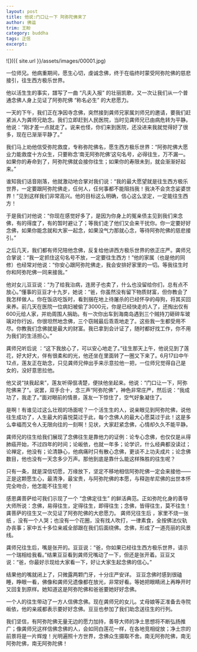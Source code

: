```yaml
---
layout: post
title: 他说:门口让一下 阿弥陀佛来了
author: 佛运
trim: 王盼
category: buddha
tags: 正信
excerpt:
---
```


![]({{ site.url }}/assets/images/00001.jpg)

一位师兄。他病重期间，愿生心切，虔诚念佛，终于在临终时蒙受阿弥陀佛的慈悲接引，往生西方极乐世界。

他以活生生的事实，譜写了一曲 “凡夫入报” 的壮丽凯歌，又一次让我们从一个普通念佛人身上见证了阿弥陀佛 “称名必生” 的大悲愿力。

一天的下午，我们正在净因寺念佛，突然接到龚师兄家属刘师兄的邀请，要我们赶紧派人为龚师兄助念。我们立即赶到人民医院，当时见龚师兄已由病危转为平静。他说：“刚才差一点就走了。说来也怪，你们来到医院，还没进来我就觉得好了很多，现在已渐渐平静了。”

我们马上劝他信受弥陀救度，专称弥陀佛名，愿生西方极乐世界：“阿弥陀佛大愿业力能救度十方众生，只要称念‘南无阿弥陀佛’这句名号，必得往生，万不漏一。如果你的寿命到了，阿弥陀佛就会接你往生；如果你的寿限未到，就会渐渐好起来。”

谁知我们话音刚落，他就激动地合掌对我们说：“我的最大愿望就是往生西方极乐世界，一定要跟阿弥陀佛走，仼何人，仼何事都不能阻挡我！我决不会贪念娑婆世界！”见到这样我们非常高兴。他的目标这么明确，信心这么坚定，一定能往生西方！

于是我们对他说：“你现在感觉好多了，是因为你身上的冤亲债主见到我们来念佛，有的得度了，有的暂时避让了；等我们走了他们又会来干扰你。你一定要好好念佛，如果你能念就和大家一起念，如果没气力那就心念，等待阿弥陀佛的慈悲接引。”

之后几天，我们都有师兄陪他念佛，反复给他讲西方极乐世界的依正庄严。龚师兄合掌说：“我一定抓住这句名号不放，一定要往生西方！”他的家属（也是他的同修）也经常对他说：“你安心跟阿弥陀佛走，我会安排好家里的一切。等我往生时你和阿弥陀佛一同来接我。”

他对女儿豆豆说：“为了给我治病，连房子也卖了，什么也没留给你们，总有点不放心。”懂事的豆豆才十九岁，她说：“爸，你虽然没有留下物质财富，但你教会了我怎样做人。你在饭店吃饭时，看到捆在地上待屠杀的已经怀孕的母狗，将其买回来养。前几天在医院一位病妇被偷了3000元，你是已经快走的人了，还掏出仅有600元给人家，并劝周围人捐助。有一次你出车到海南岛遇到三个贼持刀砸碎车玻璃对你行凶，你很坦然地念佛，三个窃贼最后乖乖地走了。这些我一生都受用不尽。你教我们念佛就是最大的财富。我已拿到会计证了，随时都好找工作，你不用为我们的生活担心。”

龚师兄听后说 ：“这下我放心了，可以安心地走了。”往生那天上午，他说见到了莲花，好大好大，伴有很柔和的光，他还坐在里面转了一圈又下来了。6月17曰中午12点，莲友正在助念，只见龚师兄伸出手来示意拉他一把，一位师兄觉得自己是女的，没好意思拉他。

他又说“扶我起来”，莲友听得佷凊楚，便扶他坐起来。他说：“门口让一下，阿弥陀佛来了”。说罢，双手合十，念三声“阿弥陀佛”，神色非常庄严，然后说：“我成功了，我走了。”面对眼前的情景，莲友一下惊住了，空气好象凝住了。

是啊！有谁见过这么壮观的场面呢？一个活生生的人，说亲眼见到阿弥陀佛，说他往生成功了，人生最大的喜悦莫过于此，每个念佛人的最大心愿莫过于此！这是多么幸褔而又令人无限向往的一刻啊！见状，大家赶紧念佛，心情却久久不能平静。

龚师兄的往生给我们展现了念佛往生是靠他力的证例：论专心念佛，也仅仅是从得肺癌开始，不过四年的时间；论皈依，也就一年多；论学识，什么经典都没读过；论禅定，他没有；论清静心，他病痛时只有散心念佛，更谈不上功夫成片；论念佛数目，他也没有一天念多少万声。那他到底是靠什么能这样殊胜的往生呢？

只有一条，就是深信切愿，万缘放下，坚定不移地相信阿弥陀佛一定会来接他——正是这颗愿生心，最清浄，最宝贵，与阿弥陀佛的本愿，与释迦牟尼佛的出世本怀完全吻合，他怎能不往生呢！

感恩龚菩萨给可我们示现了一个 “念佛定往生” 的鲜活典范。正如弥陀化身的善导大师所说：念佛，易得往生，定得往生，即得往生；念佛，皆得往生，莫不往生！龚菩萨的往生又一次见证了阿弥陀佛的大悲愿力。 龚师兄往生后 ，家里不烧一张纸 ，没有一个人哭；也没有一个花圈，没有找人吹打，一律素食，全按佛法仪轨办丧事；家中五十多位亲戚全部跟在我们后面绕佛。念佛，形成了一道亮丽的风景线。

龚师兄往生后，嘴是张开的。豆豆说：“爸，你如果已经往生西方极乐世界，请示一个瑞相给我看。”结果豆豆看到龚师兄嘴动了一下，但还是张开着。豆豆又说：“爸，你最好示现给大家看一下，好让大家生起念佛的信心。”

结果他的嘴就闭上了，只微露两颗门牙，十分庄严安详。 豆豆念佛时感到很磕睡，睁眼一看，佛像和龚师兄遗像都在放光，非常好看。等她把眼睛闭上再睁开时又回复到原样。她知道这是阿弥陀佛和爸爸要她好好念佛。

一个人的往生带动了一方人信佛念佛。现在龚师兄的女儿。丈母娘等正准备去寺院皈依，他的亲戚都表示要好好念佛。豆豆也参加了我们助念送往生的行列。

我们坚信，有阿弥陀佛无量无边的愿力加持，善导大师的净土思想将不断弘扬推广；像龚师兄这样信佛念佛的人，会如同白莲花一样，在各地竞相绽放；净土宗的前景将是一片辉煌！光明遍照十方世界，念佛众生摄取不舍。南无阿弥陀佛，南无阿弥陀佛，南无阿弥陀佛！
